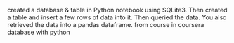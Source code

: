created a database & table in Python notebook using SQLite3. Then created a table and insert a few rows of data into it. Then queried the data. You also retrieved the data into a pandas dataframe.
from course in coursera database with python
